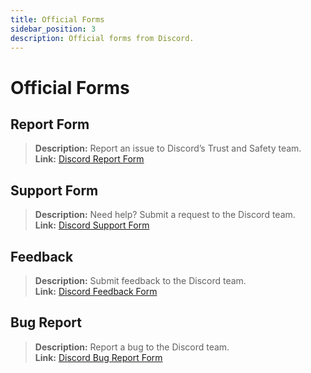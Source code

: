 ```yaml
---
title: Official Forms
sidebar_position: 3
description: Official forms from Discord.
---
```


# Official Forms

## Report Form

> **Description:** Report an issue to Discord’s Trust and Safety team.   <br/>
**Link:** [Discord Report Form](https://dis.gd/report)

## Support Form

> **Description:** Need help? Submit a request to the Discord team.   <br/>
**Link:**  [Discord Support Form](https://dis.gd/contact)

## Feedback

> **Description:** Submit feedback to the Discord team.   <br/>
**Link:**  [Discord Feedback Form](https://dis.gd/feedback)

## Bug Report

> **Description:** Report a bug to the Discord team.   <br/>
**Link:**  [Discord Bug Report Form](https://dis.gd/bugreport)